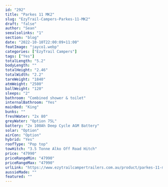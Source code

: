 ```yaml
---
id: "292"
title: "Parkes 11 MK2"
slug: "EzyTrail-Campers-Parkes-11-MK2"
draft: "false"
author: "Sean"
seealsolinks: "1"
section: "blog"
date: "2022-10-10T22:00:09+11:00"
featImage: "jayco1.webp"
categories: ["EzyTrail Campers"]
tags: ["Yes"]
totalLength: "5.2"
bodyLength: ""
totalHeight: "2.46"
totalWidth: "2.2"
tareWeight: "1840"
atmWeight: "2500"
ballWeight: "120"
sleeps: "2"
bathroom: "Combined shower & toilet"
internalBathroom: "Yes"
mainBed: "King"
bunks: ""
freshWater: "2x 80"
greyWater: "Option 75L"
battery: "2x 100Ah Deep Cycle AGM Battery"
solar: "Option"
airCon: "Option"
hybrid: "Yes"
roofType: "Pop top"
towHitch: "3.5 Tonne Alko Off Road Hitch"
price: "47990"
priceRangeMin: "47990"
priceRangeMax: "47990"
urlLink: "https://www.ezytrailcampertrailers.com.au/product/parkes-11-mk2/"
aussieMade: ""
featured: ""
---
```

